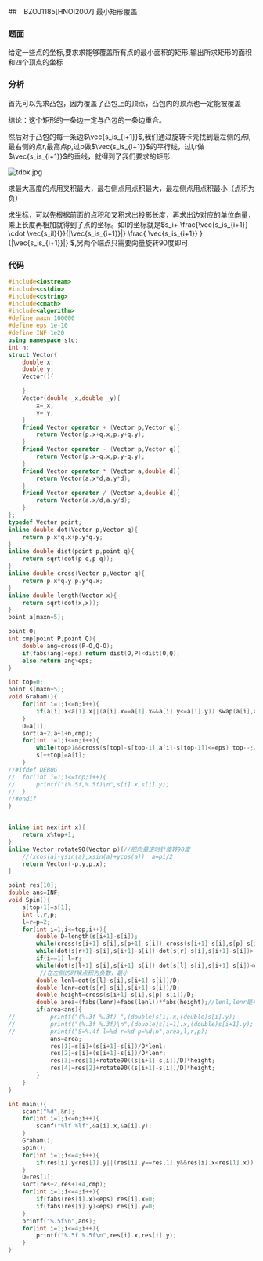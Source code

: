 ##　BZOJ1185[HNOI2007] 最小矩形覆盖

### 题面

给定一些点的坐标,要求求能够覆盖所有点的最小面积的矩形,输出所求矩形的面积和四个顶点的坐标

### 分析

首先可以先求凸包，因为覆盖了凸包上的顶点，凸包内的顶点也一定能被覆盖

结论：这个矩形的一条边一定与凸包的一条边重合。

然后对于凸包的每一条边$\vec{s_is_{i+1}}$,我们通过旋转卡壳找到最左侧的点l,最右侧的点r,最高点p,过p做$\vec{s_is_{i+1}}$的平行线，过l,r做$\vec{s_is_{i+1}}$的垂线，就得到了我们要求的矩形

![tdbx.jpg](https://i.loli.net/2019/08/14/Uwb5eGJ2A8v4Ots.gif)

求最大高度的点用叉积最大，最右侧点用点积最大，最左侧点用点积最小（点积为负）

求坐标，可以先根据前面的点积和叉积求出投影长度，再求出边对应的单位向量，乘上长度再相加就得到了点的坐标。如l的坐标就是$s_i+ \frac{\vec{s_is_{i+1}} \cdot \vec{s_il}{}}{|\vec{s_is_{i+1}}|} \frac{ \vec{s_is_{i+1}} }{|\vec{s_is_{i+1}}|}  $,另两个端点只需要向量旋转90度即可

### 代码

```cpp
#include<iostream>
#include<cstdio>
#include<cstring>
#include<cmath>
#include<algorithm>
#define maxn 100000
#define eps 1e-10
#define INF 1e20
using namespace std;
int n;
struct Vector{
    double x;
    double y;
    Vector(){

    }
    Vector(double _x,double _y){
        x=_x;
        y=_y;
    }
    friend Vector operator + (Vector p,Vector q){
        return Vector(p.x+q.x,p.y+q.y);
    }
    friend Vector operator - (Vector p,Vector q){
        return Vector(p.x-q.x,p.y-q.y);
    }
    friend Vector operator * (Vector a,double d){
    	return Vector(a.x*d,a.y*d);
	}
	friend Vector operator / (Vector a,double d){
		return Vector(a.x/d,a.y/d);
	}
};
typedef Vector point;
inline double dot(Vector p,Vector q){
    return p.x*q.x+p.y*q.y;
}
inline double dist(point p,point q){
    return sqrt(dot(p-q,p-q));
}
inline double cross(Vector p,Vector q){
    return p.x*q.y-p.y*q.x;
}
inline double length(Vector x){
	return sqrt(dot(x,x));
} 
point a[maxn+5];

point O;
int cmp(point P,point Q){
	double ang=cross(P-O,Q-O);
	if(fabs(ang)<eps) return dist(O,P)<dist(O,Q);
	else return ang>eps; 
} 

int top=0;
point s[maxn+5];
void Graham(){
    for(int i=1;i<=n;i++){
        if(a[i].x<a[1].x||(a[i].x==a[1].x&&a[i].y<=a[1].y)) swap(a[i],a[1]);
    }
    O=a[1];
    sort(a+2,a+1+n,cmp);
    for(int i=1;i<=n;i++){
        while(top>1&&cross(s[top]-s[top-1],a[i]-s[top-1])<=eps) top--;//在逆时针方向，叉积<0 
        s[++top]=a[i];
    }
//#ifdef DEBUG
//	for(int i=1;i<=top;i++){
//		printf("(%.5f,%.5f)\n",s[i].x,s[i].y);
//	}
//#endif
}


inline int nex(int x){
	return x%top+1;
}
inline Vector rotate90(Vector p){//把向量逆时针旋转90度 
	//(xcos(a)-ysin(a),xsin(a)+ycos(a))  a=pi/2
	return Vector(-p.y,p.x);
}

point res[10];
double ans=INF;
void Spin(){
	s[top+1]=s[1];
	int l,r,p;
	l=r=p=2;
	for(int i=1;i<=top;i++){
		double D=length(s[i+1]-s[i]);
		while(cross(s[i+1]-s[i],s[p+1]-s[i])-cross(s[i+1]-s[i],s[p]-s[i])>-eps) p=nex(p);
		while(dot(s[r+1]-s[i],s[i+1]-s[i])-dot(s[r]-s[i],s[i+1]-s[i])>-eps) r=nex(r);
		if(i==1) l=r;
		while(dot(s[l+1]-s[i],s[i+1]-s[i])-dot(s[l]-s[i],s[i+1]-s[i])<eps) l=nex(l);
		 //在左侧的时候点积为负数，最小 
		double lenl=dot(s[l]-s[i],s[i+1]-s[i])/D;
		double lenr=dot(s[r]-s[i],s[i+1]-s[i])/D;
		double height=cross(s[i+1]-s[i],s[p]-s[i])/D;
		double area=(fabs(lenr)+fabs(lenl))*fabs(height);//lenl,lenr是有方向的
		if(area<ans){
//			printf("(%.3f %.3f) ",(double)s[i].x,(double)s[i].y); 
//        	printf("(%.3f %.3f)\n",(double)s[i+1].x,(double)s[i+1].y); 
//			printf("S=%.4f l=%d r=%d p=%d\n",area,l,r,p);
			ans=area;
			res[1]=s[i]+(s[i+1]-s[i])/D*lenl;
			res[2]=s[i]+(s[i+1]-s[i])/D*lenr;
			res[3]=res[1]+rotate90((s[i+1]-s[i])/D)*height;
			res[4]=res[2]+rotate90((s[i+1]-s[i])/D)*height;
		}
	}
}

int main(){
	scanf("%d",&n);
	for(int i=1;i<=n;i++){
		scanf("%lf %lf",&a[i].x,&a[i].y);
	}
	Graham();
	Spin();
	for(int i=1;i<=4;i++){
		if(res[i].y<res[1].y||(res[i].y==res[1].y&&res[i].x<res[1].x)) swap(res[1],res[i]);
	} 
	O=res[1];
	sort(res+2,res+1+4,cmp);
	for(int i=1;i<=4;i++){
		if(fabs(res[i].x)<eps) res[i].x=0;
		if(fabs(res[i].y)<eps) res[i].y=0;
	}
	printf("%.5f\n",ans);
	for(int i=1;i<=4;i++){
		printf("%.5f %.5f\n",res[i].x,res[i].y);
	}
}
```



